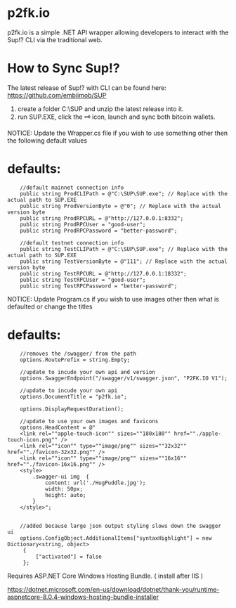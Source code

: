 ﻿# p2fk.io
p2fk.io is a simple .NET API wrapper allowing developers to interact with the Sup!? CLI via the traditional web.



# How to Sync Sup!?
The latest release of Sup!? with CLI can be found here: https://github.com/embiimob/SUP

1. create a folder C:\SUP and unzip the latest release into it.
2. run SUP.EXE,  click the 🗝️ icon, launch and sync both bitcoin wallets.


NOTICE: Update the Wrapper.cs file if you wish to use something other then the following default values 

# defaults:

        //default mainnet connection info
        public string ProdCLIPath = @"C:\SUP\SUP.exe"; // Replace with the actual path to SUP.EXE
        public string ProdVersionByte = @"0"; // Replace with the actual version byte
        public string ProdRPCURL = @"http://127.0.0.1:8332";
        public string ProdRPCUser = "good-user";
        public string ProdRPCPassword = "better-password";

        //default testnet connection info
        public string TestCLIPath = @"C:\SUP\SUP.exe"; // Replace with the actual path to SUP.EXE
        public string TestVersionByte = @"111"; // Replace with the actual version byte
        public string TestRPCURL = @"http://127.0.0.1:18332";
        public string TestRPCUser = "good-user";
        public string TestRPCPassword = "better-password";


NOTICE: Update Program.cs if you wish to use images other then what is defaulted or change the titles

# defaults:

        //removes the /swagger/ from the path
        options.RoutePrefix = string.Empty;

        //update to incude your own api and version
        options.SwaggerEndpoint("/swagger/v1/swagger.json", "P2FK.IO V1");

        //update to incude your own api 
        options.DocumentTitle = "p2fk.io";

        options.DisplayRequestDuration();

        //update to use your own images and favicons
        options.HeadContent = @"
        <link rel=""apple-touch-icon"" sizes=""180x180"" href=""./apple-touch-icon.png"" />
        <link rel=""icon"" type=""image/png"" sizes=""32x32"" href=""./favicon-32x32.png"" />
        <link rel=""icon"" type=""image/png"" sizes=""16x16"" href=""./favicon-16x16.png"" />
        <style>
            .swagger-ui img  {
                content: url('./HugPuddle.jpg');
                width: 50px;
                height: auto;
            }
        </style>";


        //added because large json output styling slows down the swagger ui
        options.ConfigObject.AdditionalItems["syntaxHighlight"] = new Dictionary<string, object>
         {
             ["activated"] = false
         };



Requires ASP.NET Core Windows Hosting Bundle. ( install after IIS )

https://dotnet.microsoft.com/en-us/download/dotnet/thank-you/runtime-aspnetcore-8.0.4-windows-hosting-bundle-installer 